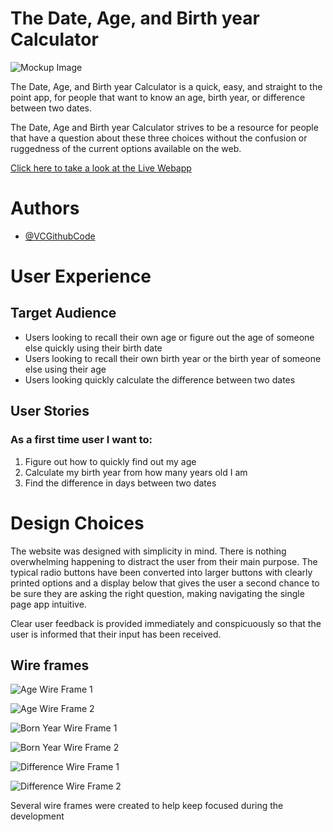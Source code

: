 # The Date, Age, and Birth year Calculator

![Mockup Image](assets/images/dac-mockups.avif)

The Date, Age, and Birth year Calculator is a quick, easy, and straight to the point app, for people that want to know an age, birth year, or difference between two dates.

The Date, Age and Birth year Calculator strives to be a resource for people that have a question about these three choices without the confusion or ruggedness of the current options available on the web.

[Click here to take a look at the Live Webapp](https://vcgithubcode.github.io/portfolio-project-2/)


# Authors

- [@VCGithubCode](https://www.github.com/VCGithubCode)

# User Experience

## Target Audience

- Users looking to recall their own age or figure out the age of someone else quickly using their birth date
- Users looking to recall their own birth year or the birth year of someone else using their age
- Users looking quickly calculate the difference between two dates

## User Stories

### As a first time user I want to:

1. Figure out how to quickly find out my age
2. Calculate my birth year from how many years old I am
3. Find the difference in days between two dates

# Design Choices

The website was designed with simplicity in mind.  There is nothing overwhelming happening to distract the user from their main purpose.  The typical radio buttons have been converted into larger buttons with clearly printed options and a display below that gives the user a second chance to be sure they are asking the right question, making navigating the single page app intuitive.

Clear user feedback is provided immediately and conspicuously so that the user is informed that their input has been received.

## Wire frames
![Age Wire Frame 1](assets/wireframes/age-1.avif)

![Age Wire Frame 2](assets/wireframes/age-2.avif)

![Born Year Wire Frame 1](assets/wireframes/year-born-1.avif)

![Born Year Wire Frame 2](assets/wireframes/year-born-2.avif)

![Difference Wire Frame 1](assets/wireframes/difference-1.avif)

![Difference Wire Frame 2](assets/wireframes/difference-2.avif)

Several wire frames were created to help keep focused during the development

